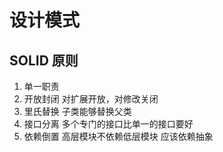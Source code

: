 # 设计模式

## SOLID 原则

1. 单一职责
2. 开放封闭 对扩展开放，对修改关闭
3. 里氏替换 子类能够替换父类
4. 接口分离 多个专门的接口比单一的接口要好
5. 依赖倒置 高层模块不依赖低层模块 应该依赖抽象
